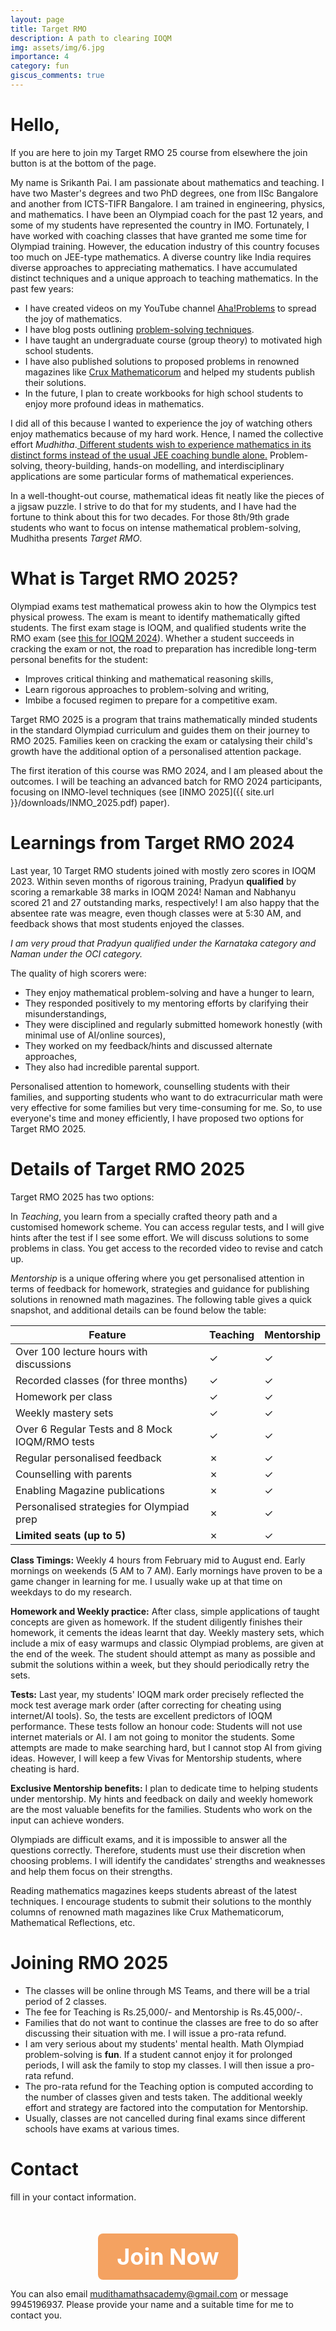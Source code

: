 ```yaml
---
layout: page
title: Target RMO
description: A path to clearing IOQM
img: assets/img/6.jpg
importance: 4
category: fun
giscus_comments: true
---
```


<!-- Optional CSS to style the button -->
<style>
  .join-button-container {
    text-align: center; /* Center the button */
    margin-top: 50px;    /* Add space above */
  }

  .join-button {
    font-size: 36px;        /* Large text size */
    font-weight: bold;      /* Bold letters */
    background-color: #f4a261;  /* Light orange background color */
    color: white;           /* White text color */
    padding: 15px 30px;     /* Add padding around the text */
    text-decoration: none;  /* Remove underline */
    border-radius: 8px;     /* Rounded corners */
    display: inline-block;  /* Make the link behave like a button */
    transition: background-color 0.3s ease; /* Smooth transition */
  }

  .join-button:hover {
    background-color: #e76f51;  /* Darker shade on hover */
  }
</style>

# Hello,

If you are here to join my Target RMO 25 course from elsewhere the join button is at the bottom of the page.

My name is Srikanth Pai. I am passionate about mathematics and teaching. I have two Master's degrees and two PhD degrees, one from IISc Bangalore and another from ICTS-TIFR Bangalore. I am trained in engineering, physics, and mathematics. I have been an Olympiad coach for the past 12 years, and some of my students have represented the country in IMO. Fortunately, I have worked with coaching classes that have granted me some time for Olympiad training. However, the education industry of this country focuses too much on JEE-type mathematics. A diverse country like India requires diverse approaches to appreciating mathematics. I have accumulated distinct techniques and a unique approach to teaching mathematics. In the past few years:

- I have created videos on my YouTube channel [Aha!Problems](https://www.youtube.com/channel/UCte6PsCjmIJXqVOgSEmO_vg) to spread the joy of mathematics.
- I have blog posts outlining [problem-solving techniques](https://srikanthbpai.github.io/blog/2024/Perfect-square-Olympiad/).
- I have taught an undergraduate course (group theory) to motivated high school students.
- I have also published solutions to proposed problems in renowned magazines like [Crux Mathematicorum](https://cms.math.ca/publications/crux/) and helped my students publish their solutions.
- In the future, I plan to create workbooks for high school students to enjoy more profound ideas in mathematics.

I did all of this because I wanted to experience the joy of watching others enjoy mathematics because of my hard work. Hence, I named the collective effort _Mudhitha_.<u> Different students wish to experience mathematics in its distinct forms instead of the usual JEE coaching bundle alone.</u> Problem-solving, theory-building, hands-on modelling, and interdisciplinary applications are some particular forms of mathematical experiences.

In a well-thought-out course, mathematical ideas fit neatly like the pieces of a jigsaw puzzle. I strive to do that for my students, and I have had the fortune to think about this for two decades. For those 8th/9th grade students who want to focus on intense mathematical problem-solving, Mudhitha presents _Target RMO_.

# What is Target RMO 2025?

Olympiad exams test mathematical prowess akin to how the Olympics test physical prowess. The exam is meant to identify mathematically gifted students. The first exam stage is IOQM, and qualified students write the RMO exam (see [this for IOQM 2024](https://olympiads.hbcse.tifr.res.in/about-olympiads/stages/mathematical-olympiad/)). Whether a student succeeds in cracking the exam or not, the road to preparation has incredible long-term personal benefits for the student:

- Improves critical thinking and mathematical reasoning skills,
- Learn rigorous approaches to problem-solving and writing,
- Imbibe a focused regimen to prepare for a competitive exam.

Target RMO 2025 is a program that trains mathematically minded students in the standard Olympiad curriculum and guides them on their journey to RMO 2025. Families keen on cracking the exam or catalysing their child's growth have the additional option of a personalised attention package.

The first iteration of this course was RMO 2024, and I am pleased about the outcomes. I will be teaching an advanced batch for RMO 2024 participants, focusing on INMO-level techniques (see [INMO 2025]({{ site.url }}/downloads/INMO_2025.pdf) paper).

# Learnings from Target RMO 2024

Last year, 10 Target RMO students joined with mostly zero scores in IOQM 2023. Within seven months of rigorous training, Pradyun **qualified** by scoring a remarkable 38 marks in IOQM 2024! Naman and Nabhanyu scored 21 and 27 outstanding marks, respectively! I am also happy that the absentee rate was meagre, even though classes were at 5:30 AM, and feedback shows that most students enjoyed the classes.

_I am very proud that Pradyun qualified under the Karnataka category and Naman under the OCI category._

The quality of high scorers were:

- They enjoy mathematical problem-solving and have a hunger to learn,
- They responded positively to my mentoring efforts by clarifying their misunderstandings,
- They were disciplined and regularly submitted homework honestly (with minimal use of AI/online sources),
- They worked on my feedback/hints and discussed alternate approaches,
- They also had incredible parental support.

Personalised attention to homework, counselling students with their families, and supporting students who want to do extracurricular math were very effective for some families but very time-consuming for me. So, to use everyone's time and money efficiently, I have proposed two options for Target RMO 2025.

# Details of Target RMO 2025

Target RMO 2025 has two options:

In _Teaching_, you learn from a specially crafted theory path and a customised homework scheme. You can access regular tests, and I will give hints after the test if I see some effort. We will discuss solutions to some problems in class. You get access to the recorded video to revise and catch up.

_Mentorship_ is a unique offering where you get personalised attention in terms of feedback for homework, strategies and guidance for publishing solutions in renowned math magazines. The following table gives a quick snapshot, and additional details can be found below the table:

| Feature                                        | Teaching | Mentorship |
| ---------------------------------------------- | -------- | ---------- |
| Over 100 lecture hours with discussions        | ✓        | ✓          |
| Recorded classes (for three months)            | ✓        | ✓          |
| Homework per class                             | ✓        | ✓          |
| Weekly mastery sets                            | ✓        | ✓          |
| Over 6 Regular Tests and 8 Mock IOQM/RMO tests | ✓        | ✓          |
| Regular personalised feedback                  | ✗        | ✓          |
| Counselling with parents                       | ✗        | ✓          |
| Enabling Magazine publications                 | ✗        | ✓          |
| Personalised strategies for Olympiad prep      | ✗        | ✓          |
| **Limited seats** **(up to 5)**                | ✗        | ✓          |

**Class Timings:** Weekly 4 hours from February mid to August end. Early mornings on weekends (5 AM to 7 AM). Early mornings have proven to be a game changer in learning for me. I usually wake up at that time on weekdays to do my research.

**Homework and Weekly practice:** After class, simple applications of taught concepts are given as homework. If the student diligently finishes their homework, it cements the ideas learnt that day. Weekly mastery sets, which include a mix of easy warmups and classic Olympiad problems, are given at the end of the week. The student should attempt as many as possible and submit the solutions within a week, but they should periodically retry the sets.

**Tests:** Last year, my students' IOQM mark order precisely reflected the mock test average mark order (after correcting for cheating using internet/AI tools). So, the tests are excellent predictors of IOQM performance. These tests follow an honour code: Students will not use internet materials or AI. I am not going to monitor the students. Some attempts are made to make searching hard, but I cannot stop AI from giving ideas. However, I will keep a few Vivas for Mentorship students, where cheating is hard.

**Exclusive Mentorship benefits:** I plan to dedicate time to helping students under mentorship. My hints and feedback on daily and weekly homework are the most valuable benefits for the families. Students who work on the input can achieve wonders.

Olympiads are difficult exams, and it is impossible to answer all the questions correctly. Therefore, students must use their discretion when choosing problems. I will identify the candidates' strengths and weaknesses and help them focus on their strengths.

Reading mathematics magazines keeps students abreast of the latest techniques. I encourage students to submit their solutions to the monthly columns of renowned math magazines like Crux Mathematicorum, Mathematical Reflections, etc.

# Joining RMO 2025

- The classes will be online through MS Teams, and there will be a trial period of 2 classes.
- The fee for Teaching is Rs.25,000/- and Mentorship is Rs.45,000/-.
- Families that do not want to continue the classes are free to do so after discussing their situation with me. I will issue a pro-rata refund.
- I am very serious about my students' mental health. Math Olympiad problem-solving is **fun**. If a student cannot enjoy it for prolonged periods, I will ask the family to stop my classes. I will then issue a pro-rata refund.
- The pro-rata refund for the Teaching option is computed according to the number of classes given and tests taken. The additional weekly effort and strategy are factored into the computation for Mentorship.
- Usually, classes are not cancelled during final exams since different schools have exams at various times.

# Contact
 fill in your contact information. <div class="join-button-container">
	  <a href="https://forms.gle/4LnU69nBVRZr1cSf7" class="join-button" target="_blank">Join Now</a>
</div>

You can also email mudithamathsacademy@gmail.com or message 9945196937. Please provide your name and a suitable time for me to contact you.
